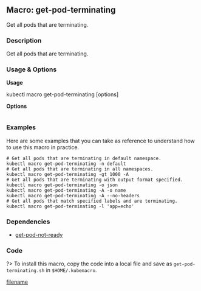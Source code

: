 ## Macro: get-pod-terminating

Get all pods that are terminating.

<!-- tabs:start -->

### **Description**


Get all pods that are terminating.



### **Usage & Options**

**Usage**

kubectl macro get-pod-terminating [options]

**Options**

```

```

### **Examples**

Here are some examples that you can take as reference to understand how to use this macro in practice.
```shell
# Get all pods that are terminating in default namespace.
kubectl macro get-pod-terminating -n default
# Get all pods that are terminating in all namespaces.
kubectl macro get-pod-terminating -gt 1000 -A
# Get all pods that are terminating with output format specified.
kubectl macro get-pod-terminating -o json
kubectl macro get-pod-terminating -A -o name
kubectl macro get-pod-terminating -A --no-headers
# Get all pods that match specified labels and are terminating.
kubectl macro get-pod-terminating -l 'app=echo'

```

### **Dependencies**

* [get-pod-not-ready](docs/get-pod-not-ready.md)

### **Code**

?> To install this macro, copy the code into a local file and save as `get-pod-terminating.sh` in `$HOME/.kubemacro`.

[filename](../bin/get-pod-terminating.sh ':include :type=code shell')

<!-- tabs:end -->
